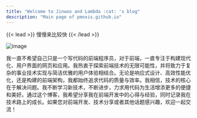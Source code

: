 ```yaml
---
title: "Welcome to Jinwoo and Lambda :cat: 's blog"
description: "Main page of pmnxis.github.io"
---
```


{{< lead >}} 慢慢来比较快 {{< /lead >}}

![image](/intro.jpg) <br>

我一直不希望自己只是一个写代码的前端程序员，对于前端，一直专注于构建现代化、用户界面的网页和应用。我热衷于探索前端技术的无限可能性，并将致力于复杂的事业技术实现与简洁优雅的用户体验相结合。无论是响应式设计、高效性能优化，还是构建的前端架构，我都始终追求代码的质量与效率。我相信，技术的核心在于解决问题。我不断学习新技术，不断进步，力求用代码为生活增添更多的便捷和美好。通过这个博客，我希望分享我在前端开发中的心得与经验，同时记录我在技术路上的成长。如果您对前端开发、技术分享或者其他话题感兴趣，欢迎一起交流！
<!-- ![image](LambdaClub.jpg) -->
<br/>
<br/>
